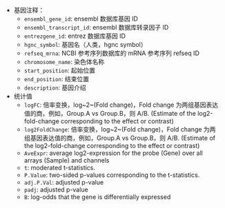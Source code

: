 
- 基因注释：
    - `ensembl_gene_id`: ensembl 数据库基因 ID
    - `ensembl_transcript_id`: ensembl 数据库转录因子 ID
    - `entrezgene_id`: entrez 数据库基因 ID
    - `hgnc_symbol`: 基因名（人类，hgnc symbol）
    - `refseq_mrna`: NCBI 参考序列数据库的 mRNA 参考序列 refseq ID
    - `chromosome_name`: 染色体名称
    - `start_position`: 起始位置
    - `end_position`: 结束位置
    - `description`: 基因介绍
- 统计值
    - `logFC`: 倍率变换，log~2~(Fold change)，Fold change 为两组基因表达值的商，例如，Group.A vs Group.B，则 A/B. (Estimate of the log2-fold-change corresponding to the effect or contrast)
    - `log2FoldChange`: 倍率变换，log~2~(Fold change)，Fold change 为两组基因表达值的商，例如，Group.A vs Group.B，则 A/B. (Estimate of the log2-fold-change corresponding to the effect or contrast)
    - `AveExpr`: average log2-expression for the probe (Gene) over all arrays (Sample) and channels
    - `t`: moderated t-statistics.
    - `P.Value`: two-sided p-values corresponding to the t-statistics.
    - `adj.P.Val`: adjusted p-value
    - `padj`: adjusted p-value
    - `B`: log-odds that the gene is differentially expressed

